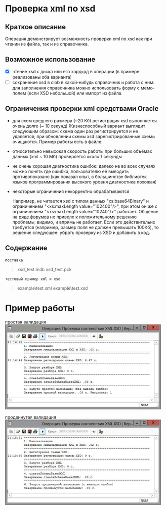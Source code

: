 # Проверка xml по xsd

## Краткое описание
Операция демонстрирует возможность проверки xml по xsd как при чтении из файла, так и из справочника.

## Возможное использование

- [X] чтение xsd с диска или его хардкрд в операции (в примере реализованы оба варианта)
- [ ] сохранение xsd в clob в какой-нибудь справочник и работа с ним: для заполнения справочника можно использовать форму с мемо-полем (если XSD небольшой) или импорт из файла.

## Ограничения проверки xml средствами Oracle
 - для схем среднего размера (~20 Кб) регистрация xsd выполняется очень долго (~ 10 секунд)
Жизнеспособный вариант выглядит следующим образом: схема один раз регистрируется и не удаляется; при обновлении схемы xsd зарегистрированные схемы очищаются. Пример работы есть в файле.
 - относительно невысокая скорость работы при больших объёмах данных (xml ~ 10 Мб) проверяется около 1 секунды
 - не очень хорошая диагностика ошибок: далеко не во всех случаях можно понять где ошибка, пользователю её выводить противопоказано (как показал опыт, в большинстве библиотек языков программирования высокого уровня диагностика похожая)
 - некоторые ограничения некорректно обрабатываются

    Например, не читается xsd с типом данных "xs:base64Binary" и ограничением "<xs:maxLength value="102400"/>", при этом он же с ограничением "<xs:maxLength value="10240"/>" работает. Общение на [ряде форумов](https://community.oracle.com/message/14573711#14573711) не привело к положительному решению проблемы; видимо, и впрямь не работает. Если это действительно требуется (например, размер поля не должен превышать 100Кб), то решение следующее: убрать проверку из XSD и добавить в код.

## Содержание

    поставка

> xsd_test.mdb
> xsd_test.pck

    тестовый пример xml и xsd

> example\test.xml
> example\test.xsd

# Пример работы
простая валидация
![Sample Screen](img/simple.jpg "Simple Validation Sample")

продвинутая валидация
![Sample Screen](img/advanced.jpg "Advanced Validation Sample")